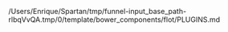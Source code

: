 /Users/Enrique/Spartan/tmp/funnel-input_base_path-rlbqVvQA.tmp/0/template/bower_components/flot/PLUGINS.md